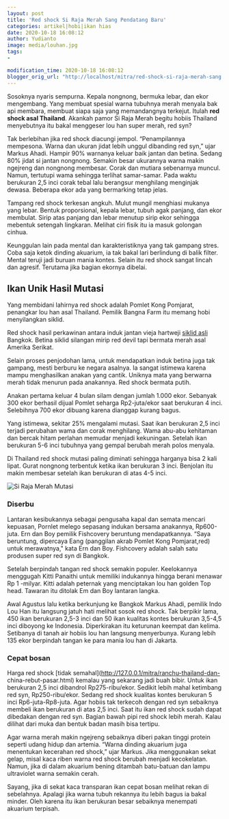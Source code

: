 ```yaml
---
layout: post
title: 'Red shock Si Raja Merah Sang Pendatang Baru'
categories: artikel|hobi|ikan hias
date: 2020-10-18 16:08:12
author: Yudianto
image: media/louhan.jpg
tags:
- 

modification_time: 2020-10-18 16:08:12
blogger_orig_url: "http://localhost/mitra/red-shock-si-raja-merah-sang.html"
---
```


Sosoknya nyaris sempurna. Kepala nongnong, bermuka lebar, dan ekor mengembang.
Yang membuat spesial warna tubuhnya merah menyala bak api membara, membuat
siapa saja yang memandangnya terkejut. Itulah **red shock asal Thailand**.
Akankah pamor Si Raja Merah begitu hobiis Thailand menyebutnya itu bakal
menggeser lou han super merah, red syn?

Tak berlebihan jika red shock diacungi jempol. “Penampilannya mempesona. Warna
dan ukuran jidat lebih unggul dibanding red syn,” ujar Markus Ahadi. Hampir
90% warnanya keluar baik jantan dan betina. Sedang 80% jidat si jantan
nongnong. Semakin besar ukurannya warna makin ngejreng dan nongnong membesar.
Corak dan mutiara sebenarnya muncul. Namun, tertutupi wama sehingga terlihat
samar-samar. Pada waktu berukuran 2,5 inci corak tebal lalu berangsur
menghilang menginjak dewasa. Beberapa ekor ada yang bermarking tetap jelas.

Tampang red shock terkesan angkuh. Mulut mungil menghiasi mukanya yang lebar.
Bentuk proporsional, kepala lebar, tubuh agak panjang, dan ekor membulat.
Sirip atas panjang dan lebar menutup sirip ekor sehingga mebentuk setengah
lingkaran. Melihat ciri fisik itu ia masuk golongan cinhua.

Keunggulan lain pada mental dan karakteristiknya yang tak gampang stres. Coba
saja ketok dinding akuarium, ia tak bakal lari berlindung di balik filter.
Mental teruji jadi buruan mania kontes. Selain itu red shock sangat lincah dan
agresif. Terutama jika bagian ekornya dibelai.

## Ikan Unik Hasil Mutasi

Yang membidani lahirnya red shock adalah Pomlet Kong Pomjarat, penangkar lou
han asal Thailand. Pemilik Bangna Farm itu memang hobi menyilangkan siklid.

Red shock hasil perkawinan antara induk jantan vieja hartweji [siklid
asli](http://127.0.0.1/mitra/arwana-super-red-sapuan-merah-tubuh.html)
Bangkok. Betina siklid silangan mirip red devil tapi bermata merah asal
Amerika Serikat.

Selain proses penjodohan lama, untuk mendapatkan induk betina juga tak
gampang, mesti berburu ke negara asalnya. Ia sangat istimewa karena mampu
menghasilkan anakan yang cantik. Uniknya mata yang berwarna merah tidak
menurun pada anakannya. Red shock bermata putih.

Anakan pertama keluar 4 bulan silam dengan jumlah 1.000 ekor. Sebanyak 300
ekor berhasil dijual Pomlet seharga Rp2-juta/ekor saat berukuran 4 inci.
Selebihnya 700 ekor dibuang karena dianggap kurang bagus.

Yang istimewa, sekitar 25% mengalami mutasi. Saat ikan berukuran 2,5 inci
terjadi perubahan wama dan corak menghilang. Wama abu-abu kehitaman dan bercak
hitam perlahan memudar menjadi kekuningan. Setelah ikan berukuran 5-6 inci
tubuhnya yang gempal berubah merah polos menyala.

Di Thailand red shock mutasi paling diminati sehingga harganya bisa 2 kali
lipat. Gurat nongnong terbentuk ketika ikan berukuran 3 inci. Benjolan itu
makin membesar setelah ikan berukuran di atas 4-5 inci.

![Si Raja
Merah](https://1.bp.blogspot.com/-PeMwrurVM5I/X4xnFgBf0UI/AAAAAAAABis/bMzog_vh4K4PsDGEjLUew9d3mIYdVeJXwCLcBGAsYHQ/s0/louhan.jpg)
Mutasi

### Diserbu

Lantaran kesibukannya sebagai pengusaha kapal dan semata mencari kepuasan,
Pornlet melego sepasang indukan bersama anakannya, Rp600-juta. Ern dan Boy
pemilik Fishcovery beruntung mendapatkannya. “Saya beruntung, dipercaya Eang
(panggilan akrab Pomlet Kong Pomjarat,red) untuk merawatnya," kata Ern dan
Boy. Fishcovery adalah salah satu produsen super red syn di Bangkok.

Setelah berpindah tangan red shock semakin populer. Keelokannya menggugah
Kitti Panaithi untuk memiliki indukannya hingga berani menawar Rp 1 -milyar.
Kitti adalah peternak yang menciptakan lou han golden Top head. Tawaran itu
ditolak Em dan Boy lantaran langka.

Awal Agustus lalu ketika berkunjung ke Bangkok Markus Ahadi, pemilik Indo Lou
Han itu langsung jatuh hati melihat sosok red shock. Tak berpikir lama, 450
ikan berukuran 2,5-3 inci dan 50 ikan kualitas kontes berukuran 3,5-4,5 inci
diboyong ke Indonesia. Diperkirakan itu keturunan keempat dan kelima.
Setibanya di tanah air hobiis lou han langsung menyerbunya. Kurang lebih 135
ekor berpindah tangan ke para mania lou han di Jakarta.

### Cepat bosan

Harga red shock [tidak semahal](http://127.0.0.1/mitra/ranchu-thailand-dan-
china-rebut-pasar.html) kemalau yang sekarang jadi buah bibir. Untuk ikan
berukuran 2,5 inci dibandrol Rp275-ribu/ekor. Sedikit lebih mahal ketimbang
red syn, Rp250-ribu/ekor. Sedang red shock kualitas kontes berukuran 5 inci
Rp6-juta-Rp8-juta. Agar hobiis tak terkecoh dengan red syn sebaiknya membeli
ikan berukuran di atas 2,5 inci. Saat itu ikan red shock sudah dapat dibedakan
dengan red syn. Bagian bawah pipi red shock lebih merah. Kalau dilihat dari
muka dan bentuk badan masih bisa tertipu.

Agar warna merah makin ngejreng sebaiknya diberi pakan tinggi protein seperti
udang hidup dan artemia. “Warna dinding akuarium juga menentukan kecerahan red
shock,” ujar Markus. Jika menggunakan sekat gelap, misal kaca riben warna red
shock berubah menjadi kecokelatan. Namun, jika di dalam akuarium bening
ditambah batu-batuan dan lampu ultraviolet warna semakin cerah.

Sayang, jika di sekat kaca transparan ikan cepat bosan melihat rekan di
sebelahnya. Apalagi jika warna tubuh rekannya itu lebih bagus ia bakal minder.
Oleh karena itu ikan berukuran besar sebaiknya menempati akuarium terpisah.


